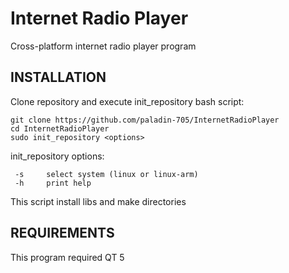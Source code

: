 Internet Radio Player
=========================
Cross-platform internet radio player program 

INSTALLATION
------------
Clone repository and execute init_repository bash script: 
```shell
git clone https://github.com/paladin-705/InternetRadioPlayer
cd InternetRadioPlayer
sudo init_repository <options>
```
init_repository options:

     -s		select system (linux or linux-arm)
     -h		print help
This script install libs and make directories

REQUIREMENTS
------------
This program required QT 5
